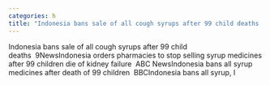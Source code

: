 ```yaml
---
categories: h
title: "Indonesia bans sale of all cough syrups after 99 child deaths  9News"
---
```

Indonesia bans sale of all cough syrups after 99 child deaths&nbsp;&nbsp;9NewsIndonesia orders pharmacies to stop selling syrup medicines after 99 children die of kidney failure&nbsp;&nbsp;ABC NewsIndonesia bans all syrup medicines after death of 99 children&nbsp;&nbsp;BBCIndonesia bans all syrup, l